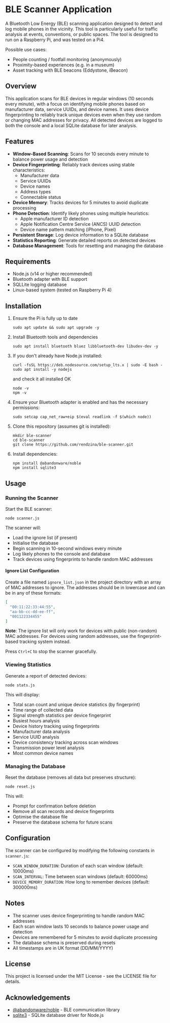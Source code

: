 # BLE Scanner Application

A Bluetooth Low Energy (BLE) scanning application designed to detect and log mobile phones in the vicinity. This tool is particularly useful for traffic analysis at events, conventions, or public spaces. The tool is designed to run on a Raspberry Pi, and was tested on a Pi4.

Possible use cases:
- People counting / footfall monitoring (anonymously)
- Proximity-based experiences (e.g. in a museum)
- Asset tracking with BLE beacons (Eddystone, iBeacon)

## Overview

This application scans for BLE devices in regular windows (10 seconds every minute), with a focus on identifying mobile phones based on manufacturer data, service UUIDs, and device names. It uses device fingerprinting to reliably track unique devices even when they use random or changing MAC addresses for privacy. All detected devices are logged to both the console and a local SQLite database for later analysis.

## Features

- **Window-Based Scanning**: Scans for 10 seconds every minute to balance power usage and detection
- **Device Fingerprinting**: Reliably track devices using stable characteristics:
  - Manufacturer data
  - Service UUIDs
  - Device names
  - Address types
  - Connectable status
- **Device Memory**: Tracks devices for 5 minutes to avoid duplicate processing
- **Phone Detection**: Identify likely phones using multiple heuristics:
  - Apple manufacturer ID detection
  - Apple Notification Centre Service (ANCS) UUID detection
  - Device name pattern matching (iPhone, Pixel)
- **Persistent Storage**: Log device information to a SQLite database
- **Statistics Reporting**: Generate detailed reports on detected devices
- **Database Management**: Tools for resetting and managing the database

## Requirements

- Node.js (v14 or higher recommended)
- Bluetooth adapter with BLE support
- SQLLite logging database
- Linux-based system (tested on Raspberry Pi 4)

## Installation

1. Ensure the Pi is fully up to date
   ```
   sudo apt update && sudo apt upgrade -y
   ```
2. Install Bluetooth tools and dependencies
   ```
   sudo apt install bluetooth bluez libbluetooth-dev libudev-dev -y
   ```
3. If you don't already have Node.js installed:
   ```
   curl -fsSL https://deb.nodesource.com/setup_lts.x | sudo -E bash -
   sudo apt install -y nodejs
   ```
   and check it all installed OK
   ```
   node -v
   npm -v
   ```
4. Ensure your Bluetooth adapter is enabled and has the necessary permissions:
   ```
   sudo setcap cap_net_raw+eip $(eval readlink -f $(which node))
   ```

5. Clone this repository (assumes git is installed):
   ```
   mkdir ble-scanner
   cd ble-scanner
   git clone https://github.com/rendzina/ble-scanner.git
   ```

6. Install dependencies:
   ```
   npm install @abandonware/noble
   npm install sqlite3
   ```

## Usage

### Running the Scanner

Start the BLE scanner:

```
node scanner.js
```

The scanner will:
- Load the ignore list (if present)
- Initialise the database
- Begin scanning in 10-second windows every minute
- Log likely phones to the console and database
- Track devices using fingerprints to handle random MAC addresses

#### Ignore List Configuration

Create a file named `ignore_list.json` in the project directory with an array of MAC addresses to ignore. The addresses should be in lowercase and can be in any of these formats:

```json
[
  "00:11:22:33:44:55",
  "aa-bb-cc-dd-ee-ff",
  "001122334455"
]
```

**Note**: The ignore list will only work for devices with public (non-random) MAC addresses. For devices using random addresses, use the fingerprint-based tracking system instead.

Press `Ctrl+C` to stop the scanner gracefully.

### Viewing Statistics

Generate a report of detected devices:

```
node stats.js
```

This will display:
- Total scan count and unique device statistics (by fingerprint)
- Time range of collected data
- Signal strength statistics per device fingerprint
- Busiest hours analysis
- Device history tracking using fingerprints
- Manufacturer data analysis
- Service UUID analysis
- Device consistency tracking across scan windows
- Transmission power level analysis
- Most common device names

### Managing the Database

Reset the database (removes all data but preserves structure):

```
node reset.js
```

This will:
- Prompt for confirmation before deletion
- Remove all scan records and device fingerprints
- Optimise the database file
- Preserve the database schema for future scans

## Configuration

The scanner can be configured by modifying the following constants in `scanner.js`:

- `SCAN_WINDOW_DURATION`: Duration of each scan window (default: 10000ms)
- `SCAN_INTERVAL`: Time between scan windows (default: 60000ms)
- `DEVICE_MEMORY_DURATION`: How long to remember devices (default: 300000ms)

## Notes

- The scanner uses device fingerprinting to handle random MAC addresses
- Each scan window lasts 10 seconds to balance power usage and detection
- Devices are remembered for 5 minutes to avoid duplicate processing
- The database schema is preserved during resets
- All timestamps are in UK format (DD/MM/YYYY)

## License

This project is licensed under the MIT License - see the LICENSE file for details.

## Acknowledgements

- [@abandonware/noble](https://github.com/abandonware/noble) - BLE communication library
- [sqlite3](https://github.com/mapbox/node-sqlite3) - SQLite database driver for Node.js 
